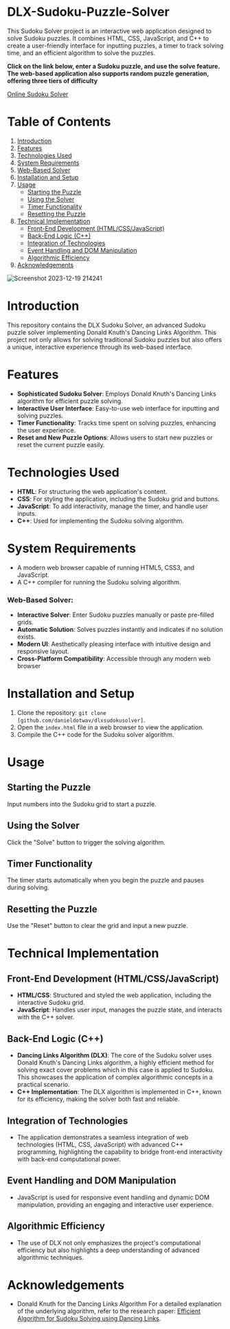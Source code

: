 # DLX-Sudoku-Puzzle-Solver

This Sudoku Solver project is an interactive web application designed to solve Sudoku puzzles. It combines HTML, CSS, JavaScript, and C++ to create a user-friendly interface for inputting puzzles, a timer to track solving time, and an efficient algorithm to solve the puzzles.

**Click on the link below, enter a Sudoku puzzle, and use the solve feature. The web-based application also supports random puzzle generation, offering three tiers of difficulty**

[Online Sudoku Solver](https://danieldotwav.github.io/DLX-Sudoku-Puzzle-Solver/)

# Table of Contents
1. [Introduction](#introduction)
2. [Features](#features)
3. [Technologies Used](#technologies-used)
4. [System Requirements](#system-requirements)
5. [Web-Based Solver](#web-based-solver)
6. [Installation and Setup](#installation-and-setup)
7. [Usage](#usage)
   - [Starting the Puzzle](#starting-the-puzzle)
   - [Using the Solver](#using-the-solver)
   - [Timer Functionality](#timer-functionality)
   - [Resetting the Puzzle](#resetting-the-puzzle)
8. [Technical Implementation](#technical-implementation)
   - [Front-End Development (HTML/CSS/JavaScript)](#front-end-development-html-css-javascript)
   - [Back-End Logic (C++)](#back-end-logic-c)
   - [Integration of Technologies](#integration-of-technologies)
   - [Event Handling and DOM Manipulation](#event-handling-and-dom-manipulation)
   - [Algorithmic Efficiency](#algorithmic-efficiency)
9. [Acknowledgements](#acknowledgements)

![Screenshot 2023-12-19 214241](https://github.com/danieldotwav/DLX-Sudoku-Puzzle-Solver/assets/31682816/597b3228-e0d6-45c2-b625-7d7c0b14969d)

# Introduction

This repository contains the DLX Sudoku Solver, an advanced Sudoku puzzle solver implementing Donald Knuth's Dancing Links Algorithm. This project not only allows for solving traditional Sudoku puzzles but also offers a unique, interactive experience through its web-based interface.

# Features

- **Sophisticated Sudoku Solver**: Employs Donald Knuth's Dancing Links algorithm for efficient puzzle solving.
- **Interactive User Interface**: Easy-to-use web interface for inputting and solving puzzles.
- **Timer Functionality**: Tracks time spent on solving puzzles, enhancing the user experience.
- **Reset and New Puzzle Options**: Allows users to start new puzzles or reset the current puzzle easily.

# Technologies Used

- **HTML**: For structuring the web application's content.
- **CSS**: For styling the application, including the Sudoku grid and buttons.
- **JavaScript**: To add interactivity, manage the timer, and handle user inputs.
- **C++**: Used for implementing the Sudoku solving algorithm.

# System Requirements

- A modern web browser capable of running HTML5, CSS3, and JavaScript.
- A C++ compiler for running the Sudoku solving algorithm.

### Web-Based Solver: 

- **Interactive Solver**: Enter Sudoku puzzles manually or paste pre-filled grids.
- **Automatic Solution**: Solves puzzles instantly and indicates if no solution exists.
- **Modern UI**: Aesthetically pleasing interface with intuitive design and responsive layout.
- **Cross-Platform Compatibility**: Accessible through any modern web browser

# Installation and Setup

1. Clone the repository: `git clone [github.com/danieldotwav/dlxsudokusolver]`.
2. Open the `index.html` file in a web browser to view the application.
3. Compile the C++ code for the Sudoku solver algorithm.

# Usage

## Starting the Puzzle
Input numbers into the Sudoku grid to start a puzzle.

## Using the Solver
Click the "Solve" button to trigger the solving algorithm.

## Timer Functionality
The timer starts automatically when you begin the puzzle and pauses during solving.

## Resetting the Puzzle
Use the "Reset" button to clear the grid and input a new puzzle.
 
# Technical Implementation

## Front-End Development (HTML/CSS/JavaScript)
- **HTML/CSS**: Structured and styled the web application, including the interactive Sudoku grid.
- **JavaScript**: Handles user input, manages the puzzle state, and interacts with the C++ solver.

## Back-End Logic (C++)
- **Dancing Links Algorithm (DLX)**: The core of the Sudoku solver uses Donald Knuth's Dancing Links algorithm, a highly efficient method for solving exact cover problems which in this case is applied to Sudoku. This showcases the application of complex algorithmic concepts in a practical scenario.
- **C++ Implementation**: The DLX algorithm is implemented in C++, known for its efficiency, making the solver both fast and reliable.

## Integration of Technologies
- The application demonstrates a seamless integration of web technologies (HTML, CSS, JavaScript) with advanced C++ programming, highlighting the capability to bridge front-end interactivity with back-end computational power.

## Event Handling and DOM Manipulation
- JavaScript is used for responsive event handling and dynamic DOM manipulation, providing an engaging and interactive user experience.

## Algorithmic Efficiency
- The use of DLX not only emphasizes the project's computational efficiency but also highlights a deep understanding of advanced algorithmic techniques.

# Acknowledgements
- Donald Knuth for the Dancing Links Algorithm
For a detailed explanation of the underlying algorithm, refer to the research paper:
[Efficient Algorithm for Sudoku Solving using Dancing Links](https://arxiv.org/pdf/cs/0011047.pdf).
